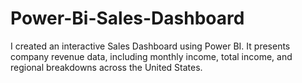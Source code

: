 # Power-Bi-Sales-Dashboard
I created an interactive Sales Dashboard using Power BI. It presents company revenue data, including monthly income, total income, and regional breakdowns across the United States.

